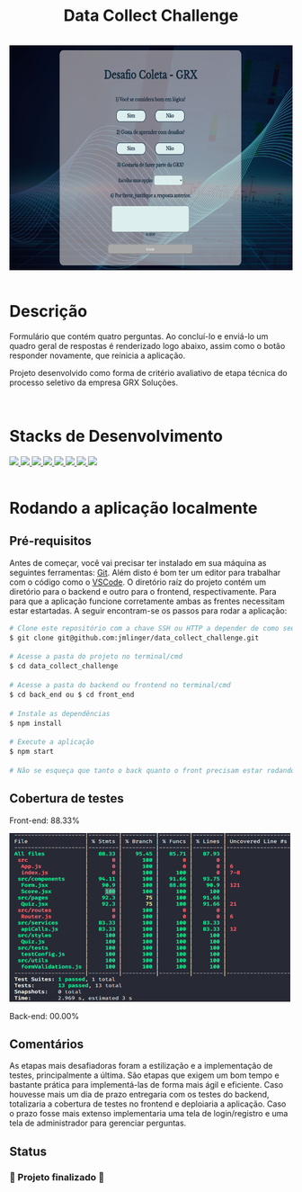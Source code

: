 <h1 align="center">Data Collect Challenge</h1>

<br>

<div align="center">
	<img src="/images/tela_inicial.jpg" align="center" width="600px" height="400px"/>
</div>

<br>

# Descrição

Formulário que contém quatro perguntas. Ao concluí-lo e enviá-lo um quadro geral de respostas é renderizado logo abaixo,
assim como o botão responder novamente, que reinicia a aplicação.

Projeto desenvolvido como forma de critério avaliativo de etapa técnica do processo seletivo da empresa GRX Soluções.

<br>

# Stacks de Desenvolvimento

<div>
  <a href="https://javascript.info/">
    <img src="https://img.shields.io/badge/javascript-339933?style=for-the-badge&logo=javascript&color=black" />
  </a>
  <a href="https://developer.mozilla.org/pt-BR/docs/Web/HTML">
    <img src="https://img.shields.io/badge/html5-339933?style=for-the-badge&logo=html5&color=black" />
  </a>
  <a href="https://www.w3schools.com/cssref/">
    <img src="https://img.shields.io/badge/css-339933?style=for-the-badge&logo=css3&color=black" />
  </a>
  <a href="https://pt-br.reactjs.org/docs/getting-started.html">
    <img src="https://img.shields.io/badge/React.js-339933?style=for-the-badge&logo=react&color=black" />
  </a>
  <a href="https://styled-components.com/">
    <img src="https://img.shields.io/badge/styled--components-339933?style=for-the-badge&logo=styledcomponents&color=black" />
  </a>
  <a href="https://nodejs.org/en/">
    <img src="https://img.shields.io/badge/Node.js-339933?style=for-the-badge&logo=node.js&color=black" />
  </a>
  <a href="https://expressjs.com/pt-br/">
    <img src="https://img.shields.io/badge/Express.js-339933?style=for-the-badge&logo=express&color=black" />
  </a>
  <a href="https://testing-library.com/docs/react-testing-library/intro/">
    <img src="https://img.shields.io/badge/RTL-339933?style=for-the-badge&logo=rtl&color=black" />
  </a>
</div>

<br>

# Rodando a aplicação localmente

## Pré-requisitos

Antes de começar, você vai precisar ter instalado em sua máquina as seguintes ferramentas:
[Git](https://git-scm.com). Além disto é bom ter um editor para trabalhar com o código como o [VSCode](https://code.visualstudio.com/).
O diretório raíz do projeto contém um diretório para o backend e outro para o frontend, respectivamente.
Para para que a aplicação funcione corretamente ambas as frentes necessitam estar estartadas.
A seguir encontram-se os passos para rodar a aplicação:

```bash
# Clone este repositório com a chave SSH ou HTTP a depender de como seu git está configurado.
$ git clone git@github.com:jmlinger/data_collect_challenge.git

# Acesse a pasta do projeto no terminal/cmd
$ cd data_collect_challenge

# Acesse a pasta do backend ou frontend no terminal/cmd
$ cd back_end ou $ cd front_end

# Instale as dependências
$ npm install

# Execute a aplicação
$ npm start

# Não se esqueça que tanto o back quanto o front precisam estar rodando em terminais distintos simultaneamente
```

## Cobertura de testes

Front-end: 88.33%

<div align="left">
	<img src="/images/cobertura_testes_front.jpg" align="center" width="500px" height="300px"/>
</div>
<br>
Back-end: 00.00%

## Comentários
As etapas mais desafiadoras foram a estilização e a implementação de testes, principalmente a última.
São etapas que exigem um bom tempo e bastante prática para implementá-las de forma mais ágil e eficiente.
Caso houvesse mais um dia de prazo entregaria com os testes do backend, totalizaria a cobertura de testes no frontend e deploiaria a aplicação.
Caso o prazo fosse mais extenso implementaria uma tela de login/registro e uma tela de administrador para gerenciar perguntas.
<br>

## Status

<h3> 
	🚧  Projeto finalizado 🚧
</h3>
